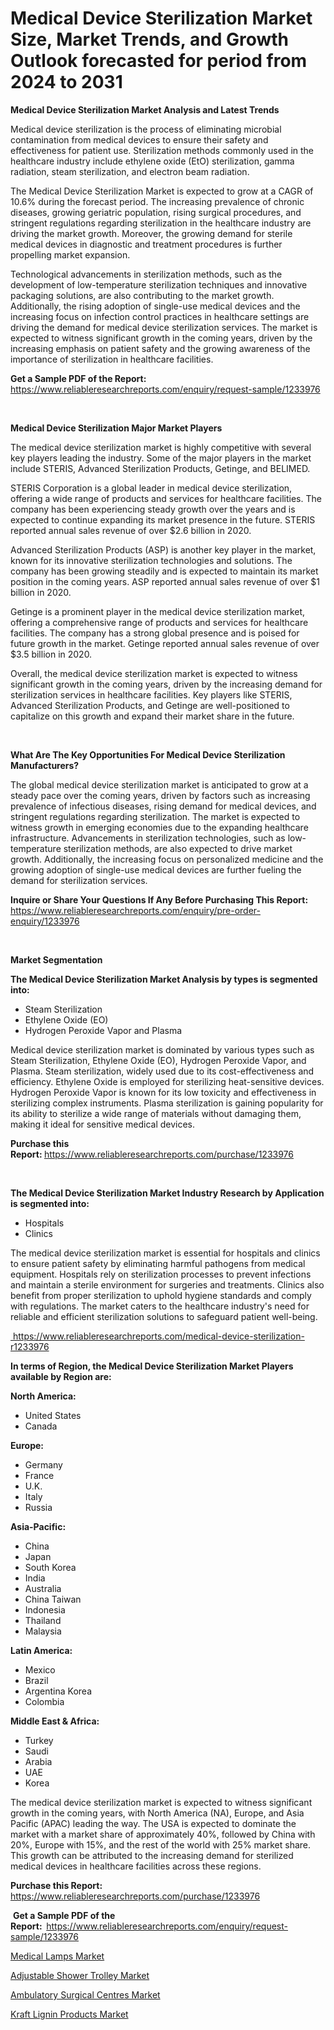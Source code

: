 <p><h1>Medical Device Sterilization Market Size, Market Trends, and Growth Outlook forecasted for period from 2024 to 2031</h1></p><p><strong>Medical Device Sterilization Market Analysis and Latest Trends</strong></p>
<p><p>Medical device sterilization is the process of eliminating microbial contamination from medical devices to ensure their safety and effectiveness for patient use. Sterilization methods commonly used in the healthcare industry include ethylene oxide (EtO) sterilization, gamma radiation, steam sterilization, and electron beam radiation.</p><p>The Medical Device Sterilization Market is expected to grow at a CAGR of 10.6% during the forecast period. The increasing prevalence of chronic diseases, growing geriatric population, rising surgical procedures, and stringent regulations regarding sterilization in the healthcare industry are driving the market growth. Moreover, the growing demand for sterile medical devices in diagnostic and treatment procedures is further propelling market expansion.</p><p>Technological advancements in sterilization methods, such as the development of low-temperature sterilization techniques and innovative packaging solutions, are also contributing to the market growth. Additionally, the rising adoption of single-use medical devices and the increasing focus on infection control practices in healthcare settings are driving the demand for medical device sterilization services. The market is expected to witness significant growth in the coming years, driven by the increasing emphasis on patient safety and the growing awareness of the importance of sterilization in healthcare facilities.</p></p>
<p><strong>Get a Sample PDF of the Report:&nbsp;</strong> <a href="https://www.reliableresearchreports.com/enquiry/request-sample/1233976">https://www.reliableresearchreports.com/enquiry/request-sample/1233976</a></p>
<p>&nbsp;</p>
<p><strong>Medical Device Sterilization Major Market Players</strong></p>
<p><p>The medical device sterilization market is highly competitive with several key players leading the industry. Some of the major players in the market include STERIS, Advanced Sterilization Products, Getinge, and BELIMED. </p><p>STERIS Corporation is a global leader in medical device sterilization, offering a wide range of products and services for healthcare facilities. The company has been experiencing steady growth over the years and is expected to continue expanding its market presence in the future. STERIS reported annual sales revenue of over $2.6 billion in 2020.</p><p>Advanced Sterilization Products (ASP) is another key player in the market, known for its innovative sterilization technologies and solutions. The company has been growing steadily and is expected to maintain its market position in the coming years. ASP reported annual sales revenue of over $1 billion in 2020.</p><p>Getinge is a prominent player in the medical device sterilization market, offering a comprehensive range of products and services for healthcare facilities. The company has a strong global presence and is poised for future growth in the market. Getinge reported annual sales revenue of over $3.5 billion in 2020.</p><p>Overall, the medical device sterilization market is expected to witness significant growth in the coming years, driven by the increasing demand for sterilization services in healthcare facilities. Key players like STERIS, Advanced Sterilization Products, and Getinge are well-positioned to capitalize on this growth and expand their market share in the future.</p></p>
<p>&nbsp;</p>
<p><strong>What Are The Key Opportunities For Medical Device Sterilization Manufacturers?</strong></p>
<p><p>The global medical device sterilization market is anticipated to grow at a steady pace over the coming years, driven by factors such as increasing prevalence of infectious diseases, rising demand for medical devices, and stringent regulations regarding sterilization. The market is expected to witness growth in emerging economies due to the expanding healthcare infrastructure. Advancements in sterilization technologies, such as low-temperature sterilization methods, are also expected to drive market growth. Additionally, the increasing focus on personalized medicine and the growing adoption of single-use medical devices are further fueling the demand for sterilization services.</p></p>
<p><strong>Inquire or Share Your Questions If Any Before Purchasing This Report:</strong> <a href="https://www.reliableresearchreports.com/enquiry/pre-order-enquiry/1233976">https://www.reliableresearchreports.com/enquiry/pre-order-enquiry/1233976</a></p>
<p>&nbsp;</p>
<p><strong>Market Segmentation</strong></p>
<p><strong>The Medical Device Sterilization Market Analysis by types is segmented into:</strong></p>
<p><ul><li>Steam Sterilization</li><li>Ethylene Oxide (EO)</li><li>Hydrogen Peroxide Vapor and Plasma</li></ul></p>
<p><p>Medical device sterilization market is dominated by various types such as Steam Sterilization, Ethylene Oxide (EO), Hydrogen Peroxide Vapor, and Plasma. Steam sterilization, widely used due to its cost-effectiveness and efficiency. Ethylene Oxide is employed for sterilizing heat-sensitive devices. Hydrogen Peroxide Vapor is known for its low toxicity and effectiveness in sterilizing complex instruments. Plasma sterilization is gaining popularity for its ability to sterilize a wide range of materials without damaging them, making it ideal for sensitive medical devices.</p></p>
<p><strong>Purchase this Report:&nbsp;</strong><a href="https://www.reliableresearchreports.com/purchase/1233976">https://www.reliableresearchreports.com/purchase/1233976</a></p>
<p>&nbsp;</p>
<p><strong>The Medical Device Sterilization Market Industry Research by Application is segmented into:</strong></p>
<p><ul><li>Hospitals</li><li>Clinics</li></ul></p>
<p><p>The medical device sterilization market is essential for hospitals and clinics to ensure patient safety by eliminating harmful pathogens from medical equipment. Hospitals rely on sterilization processes to prevent infections and maintain a sterile environment for surgeries and treatments. Clinics also benefit from proper sterilization to uphold hygiene standards and comply with regulations. The market caters to the healthcare industry's need for reliable and efficient sterilization solutions to safeguard patient well-being.</p></p>
<p><a href="https://www.reliableresearchreports.com/medical-device-sterilization-r1233976">&nbsp;https://www.reliableresearchreports.com/medical-device-sterilization-r1233976</a></p>
<p><strong>In terms of Region, the Medical Device Sterilization Market Players available by Region are:</strong></p>
<p>
    <p> <strong> North America: </strong>
        <ul>
            <li>United States</li>
            <li>Canada</li>
        </ul>
        </p> 
    <p> <strong> Europe: </strong>
        <ul>
            <li>Germany</li>
            <li>France</li>
            <li>U.K.</li>
            <li>Italy</li>
            <li>Russia</li>
        </ul>
        </p> 
    <p> <strong> Asia-Pacific: </strong>
        <ul>
            <li>China</li>
            <li>Japan</li>
            <li>South Korea</li>
            <li>India</li>
            <li>Australia</li>
            <li>China Taiwan</li>
            <li>Indonesia</li>
            <li>Thailand</li>
            <li>Malaysia</li>
        </ul>
        </p> 
    <p> <strong> Latin America: </strong>
        <ul>
            <li>Mexico</li>
            <li>Brazil</li>
            <li>Argentina Korea</li>
            <li>Colombia</li>
        </ul>
        </p> 
    <p> <strong> Middle East & Africa: </strong>
        <ul>
            <li>Turkey</li>
            <li>Saudi</li>
            <li>Arabia</li>
            <li>UAE</li>
            <li>Korea</li>
        </ul>
    </p>
    </p>
<p><p>The medical device sterilization market is expected to witness significant growth in the coming years, with North America (NA), Europe, and Asia Pacific (APAC) leading the way. The USA is expected to dominate the market with a market share of approximately 40%, followed by China with 20%, Europe with 15%, and the rest of the world with 25% market share. This growth can be attributed to the increasing demand for sterilized medical devices in healthcare facilities across these regions.</p></p>
<p><strong>Purchase this Report: </strong><a href="https://www.reliableresearchreports.com/purchase/1233976">https://www.reliableresearchreports.com/purchase/1233976</a></p>
<p>&nbsp;<strong>Get a Sample PDF of the Report:&nbsp;&nbsp;</strong><a href="https://www.reliableresearchreports.com/enquiry/request-sample/1233976">https://www.reliableresearchreports.com/enquiry/request-sample/1233976</a></p>
<p><strong></strong></p>
<p><p><a href="https://github.com/barbarakss89/Market-Research-Report-List-1/blob/main/medical-lamps-market.md">Medical Lamps Market</a></p><p><a href="https://github.com/nicholepatriciadoylenwnrjr0/Market-Research-Report-List-2/blob/main/adjustable-shower-trolley-market.md">Adjustable Shower Trolley Market</a></p><p><a href="https://github.com/gamblestampleyjenny50m5sl6/Market-Research-Report-List-2/blob/main/ambulatory-surgical-centres-market.md">Ambulatory Surgical Centres Market</a></p><p><a href="https://issuu.com/reportprime-2/docs/kraft-lignin-products-market-size-2030.pptx">Kraft Lignin Products Market</a></p></p>